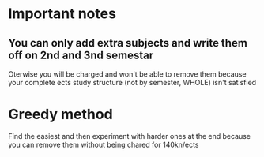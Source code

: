 # Important notes

## You can only add extra subjects and write them off on 2nd and 3nd semestar

Oterwise you will be charged and won't be able to remove them because your complete ects study structure (not by semester, WHOLE) isn't satisfied


# Greedy method

Find the easiest and then experiment with harder ones at the end because you can remove them without being chared for 140kn/ects
